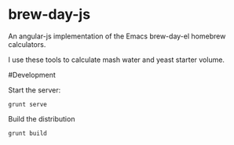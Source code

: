 brew-day-js
===========

An angular-js implementation of the Emacs brew-day-el homebrew calculators.

I use these tools to calculate mash water and yeast starter volume.

#Development

Start the server:

```
grunt serve
```

Build the distribution

```
grunt build
```

